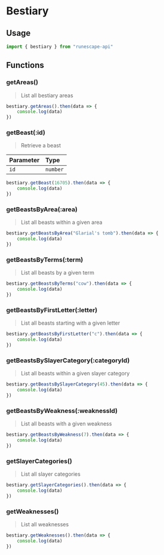 # Bestiary

## Usage <a id="usage"></a>

```javascript
import { bestiary } from "runescape-api"
```

## Functions

### getAreas\(\)

> List all bestiary areas

```javascript
bestiary.getAreas().then(data => {
    console.log(data)
})
```

### getBeast\(:id\) <a id="getbeast-id"></a>

> Retrieve a beast

| Parameter | Type |
| :--- | :--- |
| `id` | `number` |

```javascript
bestiary.getBeast(16705).then(data => {
    console.log(data)
})
```

### getBeastsByArea\(:area\) <a id="getbeastsbyarea-area"></a>

> List all beasts within a given area

```javascript
bestiary.getBeastsByArea("Glarial's tomb").then(data => {
    console.log(data)
})
```

### getBeastsByTerms\(:term\) <a id="getbeastsbyterms-term"></a>

> List all beasts by a given term

```javascript
bestiary.getBeastsByTerms("cow").then(data => {
    console.log(data)
})
```

### getBeastsByFirstLetter\(:letter\) <a id="getbeastsbyfirstletter-letter"></a>

> List all beasts starting with a given letter

```javascript
bestiary.getBeastsByFirstLetter("c").then(data => {
    console.log(data)
})
```

### getBeastsBySlayerCategory\(:categoryId\) <a id="getbeastsbyslayercategory-categoryid"></a>

> List all beasts within a given slayer category

```javascript
bestiary.getBeastsBySlayerCategory(45).then(data => {
    console.log(data)
})
```

### getBeastsByWeakness\(:weaknessId\) <a id="getbeastsbyweakness-weaknessid"></a>

> List all beasts with a given weakness

```javascript
bestiary.getBeastsByWeakness(7).then(data => {
    console.log(data)
})
```

### getSlayerCategories\(\) <a id="getslayercategories"></a>

> List all slayer categories

```javascript
bestiary.getSlayerCategories().then(data => {
    console.log(data)
})
```

### getWeaknesses\(\) <a id="getweaknesses"></a>

> List all weaknesses

```javascript
bestiary.getWeaknesses().then(data => {
    console.log(data)
})
```

